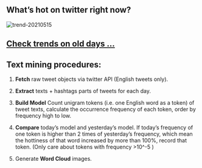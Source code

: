 ## What’s hot on twitter right now?

![trend-20210515][wordcloud]

[wordcloud]: https://raw.githubusercontent.com/xdqc/tweet-trend-everyday/master/word-cloud/trend-20210515.png?token=AF5V4P7ADR6KQBZ4CEDTNIK6AXRMU "trend-20210515"

## [Check trends on old days ...](https://github.com/xdqc/tweet-trend-everyday/tree/master/word-cloud)

## Text mining procedures:

1. **Fetch** raw tweet objects via twitter API (English tweets only).

2. **Extract** texts + hashtags parts of tweets for each day.

3. **Build Model** Count unigram tokens (i.e. one English word as a token) of tweet texts, calculate the occurrence frequency of each token, order by frequency high to low.

4. **Compare** today’s model and yesterday’s model. If today’s frequency of one token is higher than 2 times of yesterday’s frequency, which mean the hottiness of that word increased by more than 100%, record that token. (Only care about tokens with frequency >10^-5 )

5. Generate **Word Cloud** images.
